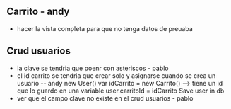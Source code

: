 ## Carrito - andy
- hacer la vista completa para que no tenga datos de preuaba

## Crud usuarios 
- la clave se tendria que poenr con asteriscos - pablo
- el id carrito se tendria que crear solo y asignarse cuando se crea un usuario -- andy 
new User()
   var idCarrito = new Carrito() --> tiene un id que lo guardo en una variable
    user.carritoId  = idCarrito
    Save user in db
- ver que el campo clave no existe en el crud usuarios - pablo





